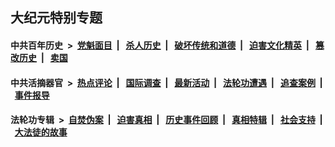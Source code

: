 ## 大纪元特别专题

#### 中共百年历史 &nbsp;>&nbsp; [党魁面目](indexes/nf1176107/README.md?01260430) &nbsp;| &nbsp; [杀人历史](indexes/nf1176106/README.md?01260430) &nbsp;| &nbsp; [破坏传统和道德](indexes/nf1176106/README.md?01260430) &nbsp;| &nbsp; [迫害文化精英](indexes/nf1176111/README.md?01260430) &nbsp;| &nbsp; [篡改历史](indexes/nf1176115/README.md?01260430) &nbsp;| &nbsp; [卖国](indexes/nf1176117/README.md?01260430) 

#### 中共活摘器官 &nbsp;>&nbsp; [热点评论](indexes/nf5879/README.md?01260430) &nbsp;| &nbsp; [国际调查](indexes/nf5947/README.md?01260430) &nbsp;| &nbsp; [最新活动](indexes/nf5883/README.md?01260430) &nbsp;| &nbsp; [法轮功遭遇](indexes/nf5881/README.md?01260430) &nbsp;| &nbsp; [追查案例](indexes/nf5880/README.md?01260430) &nbsp;| &nbsp; [事件报导](indexes/nf5877/README.md?01260430) 

#### 法轮功专辑 &nbsp;>&nbsp; [自焚伪案](indexes/nf5562/README.md?01260430) &nbsp;| &nbsp; [迫害真相](indexes/nf4379/README.md?01260430) &nbsp;| &nbsp; [历史事件回顾](indexes/nf5793/README.md?01260430) &nbsp;| &nbsp; [真相特辑](indexes/nf4389/README.md?01260430) &nbsp;| &nbsp; [社会支持](indexes/nf4386/README.md?01260430) &nbsp;| &nbsp; [大法徒的故事](indexes/nf1147481/README.md?01260430) 


